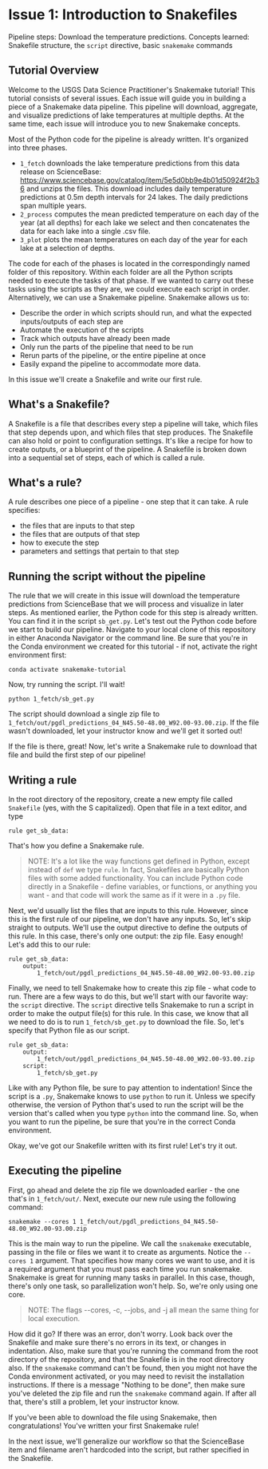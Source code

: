 # Issue 1: Introduction to Snakefiles

Pipeline steps: Download the temperature predictions.
Concepts learned: Snakefile structure, the `script` directive, basic `snakemake` commands 

## Tutorial Overview

Welcome to the USGS Data Science Practitioner's Snakemake tutorial!
This tutorial consists of several issues.
Each issue will guide you in building a piece of a Snakemake data pipeline.
This pipeline will download, aggregate, and visualize predictions of lake temperatures at multiple depths.
At the same time, each issue will introduce you to new Snakemake concepts.

Most of the Python code for the pipeline is already written.
It's organized into three phases.
- `1_fetch` downloads the lake temperature predictions from this data release on ScienceBase: https://www.sciencebase.gov/catalog/item/5e5d0bb9e4b01d50924f2b36 and unzips the files. This download includes daily temperature predictions at 0.5m depth intervals for 24 lakes. The daily predictions span multiple years.
- `2_process` computes the mean predicted temperature on each day of the year (at all depths) for each lake we select and then concatenates the data for each lake into a single .csv file.
- `3_plot` plots the mean temperatures on each day of the year for each lake at a selection of depths.

The code for each of the phases is located in the correspondingly named folder of this repository.
Within each folder are all the Python scripts needed to execute the tasks of that phase. 
If we wanted to carry out these tasks using the scripts as they are, we could execute each script in order.
Alternatively, we can use a Snakemake pipeline.
Snakemake allows us to:

- Describe the order in which scripts should run, and what the expected inputs/outputs of each step are
- Automate the execution of the scripts
- Track which outputs have already been made
- Only run the parts of the pipeline that need to be run
- Rerun parts of the pipeline, or the entire pipeline at once
- Easily expand the pipeline to accommodate more data.

In this issue we'll create a Snakefile and write our first rule.

## What's a Snakefile?

A Snakefile is a file that describes every step a pipeline will take, which files that step depends upon, and which files that step produces.
The Snakefile can also hold or point to configuration settings.
It's like a recipe for how to create outputs, or a blueprint of the pipeline.
A Snakefile is broken down into a sequential set of steps, each of which is called a rule.

## What's a rule?

A rule describes one piece of a pipeline - one step that it can take.
A rule specifies:
- the files that are inputs to that step
- the files that are outputs of that step
- how to execute the step
- parameters and settings that pertain to that step

## Running the script without the pipeline

The rule that we will create in this issue will download the temperature predictions from ScienceBase that we will process and visualize in later steps.
As mentioned earlier, the Python code for this step is already written.
You can find it in the script `sb_get.py`.
Let's test out the Python code before we start to build our pipeline. Navigate to your local clone of this repository in either Anaconda Navigator or the command line. Be sure that you're in the Conda environment we created for this tutorial - if not, activate the right environment first:
```
conda activate snakemake-tutorial
```

Now, try running the script. I'll wait!
```
python 1_fetch/sb_get.py
```

The script should download a single zip file to `1_fetch/out/pgdl_predictions_04_N45.50-48.00_W92.00-93.00.zip`.
If the file wasn't downloaded, let your instructor know and we'll get it sorted out!

If the file is there, great!
Now, let's write a Snakemake rule to download that file and build the first step of our pipeline!

## Writing a rule

In the root directory of the repository, create a new empty file called `Snakefile` (yes, with the S capitalized).
Open that file in a text editor, and type
```
rule get_sb_data:
```
That's how you define a Snakemake rule.
> NOTE: It's a lot like the way functions get defined in Python, except instead of `def` we type `rule`.
> In fact, Snakefiles are basically Python files with some added functionality.
> You can include Python code directly in a Snakefile - define variables, or functions, or anything you want - and that code will work the same as if it were in a `.py` file.

Next, we'd usually list the files that are inputs to this rule.
However, since this is the first rule of our pipeline, we don't have any inputs.
So, let's skip straight to outputs.
We'll use the output directive to define the outputs of this rule.
In this case, there's only one output: the zip file.
Easy enough!
Let's add this to our rule:
```
rule get_sb_data:
    output:
        1_fetch/out/pgdl_predictions_04_N45.50-48.00_W92.00-93.00.zip
```

Finally, we need to tell Snakemake how to create this zip file - what code to run.
There are a few ways to do this, but we'll start with our favorite way: the `script` directive.
The `script` directive tells Snakemake to run a script in order to make the output file(s) for this rule.
In this case, we know that all we need to do is to run `1_fetch/sb_get.py` to download the file.
So, let's specify that Python file as our script.
```
rule get_sb_data:
    output:
        1_fetch/out/pgdl_predictions_04_N45.50-48.00_W92.00-93.00.zip
    script:
        1_fetch/sb_get.py
```
Like with any Python file, be sure to pay attention to indentation!
Since the script is a `.py`, Snakemake knows to use `python` to run it.
Unless we specify otherwise, the version of Python that's used to run the script will be the version that's called when you type `python` into the command line.
So, when you want to run the pipeline, be sure that you're in the correct Conda environment.

Okay, we've got our Snakefile written with its first rule!
Let's try it out.

## Executing the pipeline

First, go ahead and delete the zip file we downloaded earlier - the one that's in `1_fetch/out/`.
Next, execute our new rule using the following command:
```
snakemake --cores 1 1_fetch/out/pgdl_predictions_04_N45.50-48.00_W92.00-93.00.zip
```
This is the main way to run the pipeline.
We call the `snakemake` executable, passing in the file or files we want it to create as arguments.
Notice the `--cores 1` argument.
That specifies how many cores we want to use, and it is a required argument that you must pass each time you run snakemake.
Snakemake is great for running many tasks in parallel.
In this case, though, there's only one task, so parallelization won't help.
So, we're only using one core.

> NOTE: The flags --cores, -c, --jobs, and -j all mean the same thing for local execution.

How did it go?
If there was an error, don't worry.
Look back over the Snakefile and make sure there's no errors in its text, or changes in indentation.
Also, make sure that you're running the command from the root directory of the repository, and that the Snakefile is in the root directory also.
If the `snakemake` command can't be found, then you might not have the Conda environment activated, or you may need to revisit the installation instructions.
If there is a message "Nothing to be done", then make sure you've deleted the zip file and run the `snakemake` command again.
If after all that, there's still a problem, let your instructor know.

If you've been able to download the file using Snakemake, then congratulations!
You've written your first Snakemake rule!

In the next issue, we'll generalize our workflow so that the ScienceBase item and filename aren't hardcoded into the script, but rather specified in the Snakefile.


